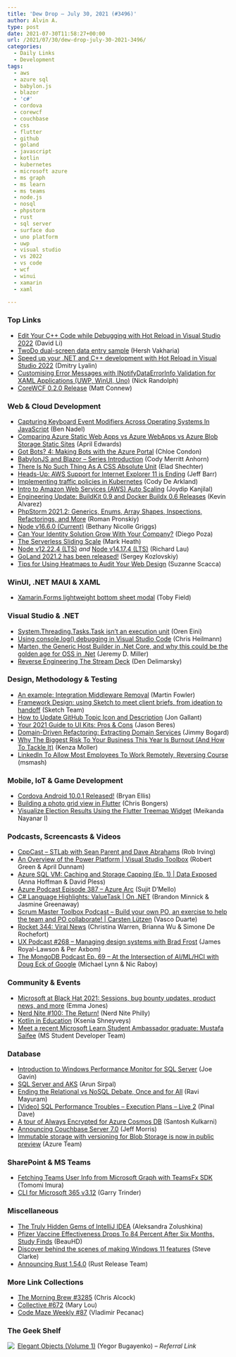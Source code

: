 ```yaml
---
title: 'Dew Drop – July 30, 2021 (#3496)'
author: Alvin A.
type: post
date: 2021-07-30T11:58:27+00:00
url: /2021/07/30/dew-drop-july-30-2021-3496/
categories:
  - Daily Links
  - Development
tags:
  - aws
  - azure sql
  - babylon.js
  - blazor
  - 'c#'
  - cordova
  - corewcf
  - couchbase
  - css
  - flutter
  - github
  - goland
  - javascript
  - kotlin
  - kubernetes
  - microsoft azure
  - ms graph
  - ms learn
  - ms teams
  - node.js
  - nosql
  - phpstorm
  - rust
  - sql server
  - surface duo
  - uno platform
  - uwp
  - visual studio
  - vs 2022
  - vs code
  - wcf
  - winui
  - xamarin
  - xaml

---
```

### <a name="top"></a>Top Links

  * <a href="https://devblogs.microsoft.com/cppblog/edit-your-c-code-while-debugging-with-hot-reload-in-visual-studio-2022/?WT.mc_id=DOP-MVP-4025064" target="_blank" rel="noopener">Edit Your C++ Code while Debugging with Hot Reload in Visual Studio 2022</a> (David Li)
  * <a href="https://devblogs.microsoft.com/surface-duo/jetpack-window-manager-todo-list-sample/?WT.mc_id=DOP-MVP-4025064" target="_blank" rel="noopener">TwoDo dual-screen data entry sample</a> (Hersh Vakharia)
  * <a href="https://devblogs.microsoft.com/visualstudio/speed-up-your-dotnet-and-cplusplus-development-with-hot-reload-in-visual-studio-2022/?WT.mc_id=DOP-MVP-4025064" target="_blank" rel="noopener">Speed up your .NET and C++ development with Hot Reload in Visual Studio 2022</a> (Dmitry Lyalin)
  * <a href="http://feedproxy.google.com/~r/NicksNetTravels/~3/uD94wNABtzk/" target="_blank" rel="noopener">Customising Error Messages with INotifyDataErrorInfo Validation for XAML Applications (UWP, WinUI, Uno)</a> (Nick Randolph)
  * <a href="https://corewcf.github.io/blog/2021/07/29/corewcf-0_2_0_release" target="_blank" rel="noopener">CoreWCF 0.2.0 Release</a> (Matt Connew)



### <a name="web"></a>Web & Cloud Development

  * <a href="https://www.bennadel.com/blog/4090-capturing-keyboard-event-modifiers-across-operating-systems-in-javascript.htm" target="_blank" rel="noopener">Capturing Keyboard Event Modifiers Across Operating Systems In JavaScript</a> (Ben Nadel)
  * <a href="https://devblogs.microsoft.com/devops/comparing-azure-static-web-apps-vs-azure-webapps-vs-azure-blob-storage-static-sites/?WT.mc_id=DOP-MVP-4025064" target="_blank" rel="noopener">Comparing Azure Static Web Apps vs Azure WebApps vs Azure Blob Storage Static Sites</a> (April Edwards)
  * <a href="https://dev.to/azure/got-bots-4-making-bots-with-the-azure-portal-23jn" target="_blank" rel="noopener">Got Bots? 4: Making Bots with the Azure Portal</a> (Chloe Condon)
  * <a href="https://codyanhorn.tech/blog/babylonjs-and-blazor-series-introduction" target="_blank" rel="noopener">BabylonJS and Blazor &#8211; Series Introduction</a> (Cody Merritt Anhorn)
  * <a href="https://smashingmagazine.com/2021/07/css-absolute-units/" target="_blank" rel="noopener">There Is No Such Thing As A CSS Absolute Unit</a> (Elad Shechter)
  * <a href="https://aws.amazon.com/blogs/aws/heads-up-aws-support-for-internet-explorer-11-is-ending/" target="_blank" rel="noopener">Heads-Up: AWS Support for Internet Explorer 11 is Ending</a> (Jeff Barr)
  * <a href="https://www.cncf.io/blog/2021/07/29/implementing-traffic-policies-in-kubernetes/" target="_blank" rel="noopener">Implementing traffic policies in Kubernetes</a> (Cody De Arkland)
  * <a href="https://www.developer.com/web-services/intro-amazon-web-services-auto-scaling/" target="_blank" rel="noopener">Intro to Amazon Web Services (AWS) Auto Scaling</a> (Joydip Kanjilal)
  * <a href="https://www.docker.com/blog/engineering-update-buildkit-0-9-and-docker-buildx-0-6-releases/" target="_blank" rel="noopener">Engineering Update: BuildKit 0.9 and Docker Buildx 0.6 Releases</a> (Kevin Alvarez)
  * <a href="https://blog.jetbrains.com/phpstorm/2021/07/phpstorm-2021-2-release/" target="_blank" rel="noopener">PhpStorm 2021.2: Generics, Enums, Array Shapes, Inspections, Refactorings, and More</a> (Roman Pronskiy)
  * <a href="https://nodejs.org/en/blog/release/v16.6.0" target="_blank" rel="noopener">Node v16.6.0 (Current)</a> (Bethany Nicolle Griggs)
  * <a href="https://auth0.com/blog/can-your-identity-solution-grow-with-your-company/" target="_blank" rel="noopener">Can Your Identity Solution Grow With Your Company?</a> (Diego Poza)
  * <a href="https://markheath.net/post/serverless-sliding-scale" target="_blank" rel="noopener">The Serverless Sliding Scale</a> (Mark Heath)
  * <a href="https://nodejs.org/en/blog/release/v12.22.4" target="_blank" rel="noopener">Node v12.22.4 (LTS)</a> _and_ <a href="https://nodejs.org/en/blog/release/v14.17.4" target="_blank" rel="noopener">Node v14.17.4 (LTS)</a> (Richard Lau)
  * <a href="https://blog.jetbrains.com/go/2021/07/29/goland-2021-2-has-been-released/" target="_blank" rel="noopener">GoLand 2021.2 has been released!</a> (Sergey Kozlovskiy)
  * <a href="https://www.telerik.com/blogs/tips-using-heatmaps-audit-web-design" target="_blank" rel="noopener">Tips for Using Heatmaps to Audit Your Web Design</a> (Suzanne Scacca)



### <a name="silverlight"></a>WinUI, .NET MAUI & XAML

  * <a href="https://xamarinhowto.com/xamarin-forms-lightweight-bottom-sheet-modal/?utm_source=rss&utm_medium=rss&utm_campaign=xamarin-forms-lightweight-bottom-sheet-modal" target="_blank" rel="noopener">Xamarin.Forms lightweight bottom sheet modal</a> (Toby Field)



### <a name="dotnet"></a>Visual Studio & .NET

  * <a href="http://feedproxy.google.com/~r/AyendeRahien/~3/qcNRtRp7h6Y/system-threading-tasks-task-isnt-an-execution-unit" target="_blank" rel="noopener">System.Threading.Tasks.Task isn’t an execution unit</a> (Oren Eini)
  * <a href="https://christianheilmann.com/2021/07/30/using-console-log-debugging-in-visual-studio-code/" target="_blank" rel="noopener">Using console.log() debugging in Visual Studio Code</a> (Chris Heilmann)
  * <a href="https://jeremydmiller.com/2021/07/29/marten-the-generic-host-builder-in-net-core-and-why-this-could-be-the-golden-age-for-oss-in-net/" target="_blank" rel="noopener">Marten, the Generic Host Builder in .Net Core, and why this could be the golden age for OSS in .Net</a> (Jeremy D. Miller)
  * <a href="https://den.dev/blog/reverse-engineering-stream-deck/" target="_blank" rel="noopener">Reverse Engineering The Stream Deck</a> (Den Delimarsky)



### <a name="design"></a>Design, Methodology & Testing

  * <a href="https://martinfowler.com/articles/patterns-legacy-displacement/#AnExampleIntegrationMiddlewareRemoval" target="_blank" rel="noopener">An example: Integration Middleware Removal</a> (Martin Fowler)
  * <a href="https://www.sketch.com/blog/2021/07/29/framework-design-using-sketch-from-ideation-to-handoff/" target="_blank" rel="noopener">Framework Design: using Sketch to meet client briefs, from ideation to handoff</a> (Sketch Team)
  * <a href="http://feedproxy.google.com/~r/jongallant/~3/O5BK0W73Kxs/" target="_blank" rel="noopener">How to Update GitHub Topic Icon and Description</a> (Jon Gallant)
  * <a href="https://www.infragistics.com/community/blogs/b/jason_beres/posts/your-guide-to-ui-kits" target="_blank" rel="noopener">Your 2021 Guide to UI Kits: Pros & Cons</a> (Jason Beres)
  * <a href="http://feedproxy.google.com/~r/GrabBagOfT/~3/oOqGzmCm1ss/" target="_blank" rel="noopener">Domain-Driven Refactoring: Extracting Domain Services</a> (Jimmy Bogard)
  * <a href="https://blog.trello.com/enterprise/burnout-and-how-to-tackle-it" target="_blank" rel="noopener">Why The Biggest Risk To Your Business This Year Is Burnout (And How To Tackle It)</a> (Kenza Moller)
  * <a href="http://rss.slashdot.org/~r/Slashdot/slashdot/~3/XfmdmwdaXqA/linkedin-to-allow-most-employees-to-work-remotely-reversing-course" target="_blank" rel="noopener">LinkedIn To Allow Most Employees To Work Remotely, Reversing Course</a> (msmash)



### <a name="mobile"></a>Mobile, IoT & Game Development

  * <a href="https://cordova.apache.org/announcements/2021/07/30/cordova-android-10.0.1.html" target="_blank" rel="noopener">Cordova Android 10.0.1 Released!</a> (Bryan Ellis)
  * <a href="https://dev.to/dailydevtips1/building-a-photo-grid-view-in-flutter-2pce" target="_blank" rel="noopener">Building a photo grid view in Flutter</a> (Chris Bongers)
  * <a href="https://www.syncfusion.com/blogs/post/visualize-election-results-using-the-flutter-treemap-widget.aspx" target="_blank" rel="noopener">Visualize Election Results Using the Flutter Treemap Widget</a> (Meikanda Nayanar I)



### <a name="podcasts"></a>Podcasts, Screencasts & Videos

  * <a href="https://cppcast.libsyn.com/stlab-with-sean-parent-and-dave-abrahams" target="_blank" rel="noopener">CppCast &#8211; STLab with Sean Parent and Dave Abrahams</a> (Rob Irving)
  * <a href="https://channel9.msdn.com/Shows/Visual-Studio-Toolbox/An-Overview-of-the-Power-Platform?WT.mc_id=DOP-MVP-4025064" target="_blank" rel="noopener">An Overview of the Power Platform | Visual Studio Toolbox</a> (Robert Green & April Dunnam)
  * <a href="https://channel9.msdn.com/Shows/Data-Exposed/Azure-SQL-VM-Caching-and-Storage-Capping-Ep-1-Data-Exposed?WT.mc_id=DOP-MVP-4025064" target="_blank" rel="noopener">Azure SQL VM: Caching and Storage Capping (Ep. 1) | Data Exposed</a> (Anna Hoffman & David Pless)
  * <a href="http://azpodcast.azurewebsites.net/post/Episode-387-Azure-Arc" target="_blank" rel="noopener">Azure Podcast Episode 387 &#8211; Azure Arc</a> (Sujit D&#8217;Mello)
  * <a href="https://channel9.msdn.com/Shows/On-NET/C-Language-Highlights-ValueTask?WT.mc_id=DOP-MVP-4025064" target="_blank" rel="noopener">C# Language Highlights: ValueTask | On .NET</a> (Brandon Minnick & Jasmine Greenaway)
  * <a href="https://scrummastertoolbox.libsyn.com/build-your-own-po-an-exercise-to-help-the-team-and-po-collaborate-carsten-ltzen" target="_blank" rel="noopener">Scrum Master Toolbox Podcast &#8211; Build your own PO, an exercise to help the team and PO collaborate! | Carsten Lützen</a> (Vasco Duarte)
  * <a href="http://relay.fm/rocket/344" target="_blank" rel="noopener">Rocket 344: Viral News</a> (Christina Warren, Brianna Wu & Simone De Rochefort)
  * <a href="https://uxpodcast.com/268-managing-design-systems-brad-frost/" target="_blank" rel="noopener">UX Podcast #268 &#8211; Managing design systems with Brad Frost</a> (James Royal-Lawson & Per Axbom)
  * <a href="https://mongodb.libsyn.com/ep-69-at-the-intersection-of-aimlhci-with-doug-eck-of-google" target="_blank" rel="noopener">The MongoDB Podcast Ep. 69 &#8211; At the Intersection of AI/ML/HCI with Doug Eck of Google</a> (Michael Lynn & Nic Raboy)



### <a name="events"></a>Community & Events

  * <a href="https://www.microsoft.com/security/blog/2021/07/29/microsoft-at-black-hat-2021-sessions-bug-bounty-updates-product-news-and-more/" target="_blank" rel="noopener">Microsoft at Black Hat 2021: Sessions, bug bounty updates, product news, and more</a> (Emma Jones)
  * <a href="http://philadelphia.nerdnite.com/2021/07/29/nerd-nite-100-the-return/" target="_blank" rel="noopener">Nerd Nite #100: The Return!</a> (Nerd Nite Philly)
  * <a href="https://blog.jetbrains.com/kotlin/2021/07/kotlin-in-education/" target="_blank" rel="noopener">Kotlin in Education</a> (Ksenia Shneyveys)
  * <a href="https://techcommunity.microsoft.com/t5/student-developer-blog/meet-a-recent-microsoft-learn-student-ambassador-graduate/ba-p/2594599?WT.mc_id=DOP-MVP-4025064" target="_blank" rel="noopener">Meet a recent Microsoft Learn Student Ambassador graduate: Mustafa Saifee</a> (MS Student Developer Team)



### <a name="sql"></a>Database

  * <a href="http://feedproxy.google.com/~r/MSSQLTips-LatestSqlServerTips/~3/hgkc8xhSi9Y/" target="_blank" rel="noopener">Introduction to Windows Performance Monitor for SQL Server</a> (Joe Gavin)
  * <a href="https://blobeater.blog/2021/07/29/sql-server-and-aks/" target="_blank" rel="noopener">SQL Server and AKS</a> (Arun Sirpal)
  * <a href="https://blog.couchbase.com/ending-the-relational-vs-nosql-debate-once-and-for-all/" target="_blank" rel="noopener">Ending the Relational vs NoSQL Debate, Once and for All</a> (Ravi Mayuram)
  * <a href="https://blog.sqlauthority.com/2021/07/30/video-sql-performance-troubles-execution-plans-live-2/?utm_source=rss&utm_medium=rss&utm_campaign=video-sql-performance-troubles-execution-plans-live-2" target="_blank" rel="noopener">[Video] SQL Performance Troubles – Execution Plans – Live 2</a> (Pinal Dave)
  * <a href="https://devblogs.microsoft.com/cosmosdb/always-encrypted/?WT.mc_id=DOP-MVP-4025064" target="_blank" rel="noopener">A tour of Always Encrypted for Azure Cosmos DB</a> (Santosh Kulkarni)
  * <a href="https://blog.couchbase.com/couchbase-server-7-0-release/" target="_blank" rel="noopener">Announcing Couchbase Server 7.0</a> (Jeff Morris)
  * <a href="https://azure.microsoft.com/en-us/updates/immutable-storage-with-versioning-for-blob-storage-is-now-in-public-preview/?WT.mc_id=DOP-MVP-4025064" target="_blank" rel="noopener">Immutable storage with versioning for Blob Storage is now in public preview</a> (Azure Team)



### <a name="sp"></a>SharePoint & MS Teams

  * <a href="https://dev.to/azure/fetching-teams-user-info-from-microsoft-graph-with-teamsfx-sdk-301c" target="_blank" rel="noopener">Fetching Teams User Info from Microsoft Graph with TeamsFx SDK</a> (Tomomi Imura)
  * <a href="https://techcommunity.microsoft.com/t5/microsoft-365-pnp-blog/cli-for-microsoft-365-v3-12/ba-p/2589506?WT.mc_id=DOP-MVP-4025064" target="_blank" rel="noopener">CLI for Microsoft 365 v3.12</a> (Garry Trinder)



### <a name="misc"></a>Miscellaneous

  * <a href="https://blog.jetbrains.com/idea/2021/07/truly-hidden-gems-of-intellij-idea/" target="_blank" rel="noopener">The Truly Hidden Gems of IntelliJ IDEA</a> (Aleksandra Zolushkina)
  * <a href="http://rss.slashdot.org/~r/Slashdot/slashdot/~3/bvkhtN2PZPA/pfizer-vaccine-effectiveness-drops-to-84-percent-after-six-months-study-finds" target="_blank" rel="noopener">Pfizer Vaccine Effectiveness Drops To 84 Percent After Six Months, Study Finds</a> (BeauHD)
  * <a href="https://insider.windows.com/insidewindows11" target="_blank" rel="noopener">Discover behind the scenes of making Windows 11 features</a> (Steve Clarke)
  * <a href="https://blog.rust-lang.org/2021/07/29/Rust-1.54.0.html" target="_blank" rel="noopener">Announcing Rust 1.54.0</a> (Rust Release Team)



### <a name="links"></a>More Link Collections

  * <a href="http://feedproxy.google.com/~r/ReflectivePerspective/~3/UqHW2PGyfs0/" target="_blank" rel="noopener">The Morning Brew #3285</a> (Chris Alcock)
  * <a href="http://feedproxy.google.com/~r/tympanus/~3/fKvyr4qnm_A/" target="_blank" rel="noopener">Collective #672</a> (Mary Lou)
  * <a href="https://code-maze.com/code-maze-weekly-87/" target="_blank" rel="noopener">Code Maze Weekly #87</a> (Vladimir Pecanac)



### <a name="shelf"></a>The Geek Shelf

<a href="https://www.amazon.com/dp/1519166915/?tag=amavin-20" target="_blank" rel="noopener"><img decoding="async" align="left" style="border: 0px currentcolor; border-image: none; float: left; display: inline; background-image: none;" src="https://m.media-amazon.com/images/I/41IiEYviLqL._SS135_.jpg" border="0" /></a>&nbsp;<a href="https://www.amazon.com/dp/1519166915/?tag=amavin-20" target="_blank" rel="noopener">Elegant Objects (Volume 1)</a> (Yegor Bugayenko) _&#8211; Referral Link_